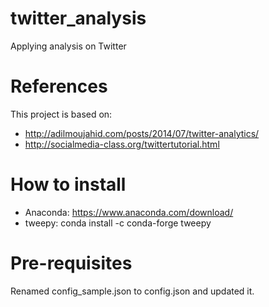 # twitter_analysis
Applying analysis on Twitter

# References
This project is based on:
* http://adilmoujahid.com/posts/2014/07/twitter-analytics/
* http://socialmedia-class.org/twittertutorial.html

# How to install
* Anaconda: https://www.anaconda.com/download/
* tweepy: conda install -c conda-forge tweepy

# Pre-requisites
Renamed config_sample.json to config.json and updated it.
